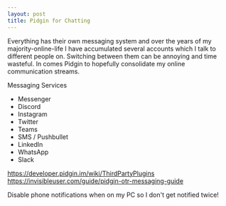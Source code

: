 ```yaml
---
layout: post
title: Pidgin for Chatting
---
```


Everything has their own messaging system and over the years of my majority-online-life I have accumulated several accounts which I talk to different people on. Switching between them can be annoying and time wasteful. In comes Pidgin to hopefully consolidate my online communication streams.

Messaging Services

- Messenger
- Discord
- Instagram
- Twitter
- Teams
- SMS / Pushbullet
- LinkedIn
- WhatsApp
- Slack

<https://developer.pidgin.im/wiki/ThirdPartyPlugins>
<https://invisibleuser.com/guide/pidgin-otr-messaging-guide>

Disable phone notifications when on my PC so I don't get notified twice!
